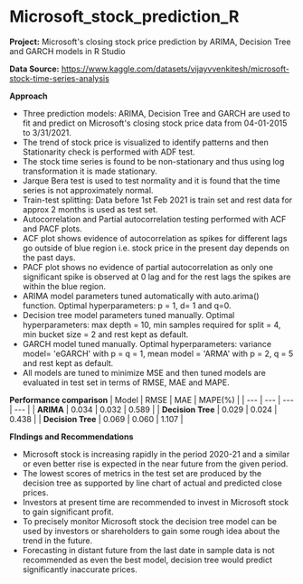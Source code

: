 # Microsoft_stock_prediction_R
**Project:** Microsoft's closing stock price prediction by ARIMA, Decision Tree and GARCH models in R Studio

**Data Source:** https://www.kaggle.com/datasets/vijayvvenkitesh/microsoft-stock-time-series-analysis

**Approach**
* Three prediction models: ARIMA, Decision Tree and GARCH are used to fit and predict on Microsoft's closing stock price data from 04-01-2015 to 3/31/2021.
* The trend of stock price is visualized to identify patterns and then Stationarity check is performed with ADF test.
* The stock time series is found to be non-stationary and thus using log transformation it is made stationary.
* Jarque Bera test is used to test normality and it is found that the time series is not approximately normal.
* Train-test splitting: Data before 1st Feb 2021 is train set and rest data for approx 2 months is used as test set.
* Autocorrelation and Partial autocorrelation testing performed with ACF and PACF plots.
* ACF plot shows evidence of autocorrelation as spikes for different lags go outside of blue region i.e. stock price in the present day depends on the past days.
* PACF plot shows no evidence of partial autocorrelation as only one significant spike is observed at 0 lag and for the rest lags the spikes are within the blue region.
* ARIMA model parameters tuned automatically with auto.arima() function. Optimal hyperparameters: p = 1, d= 1 and q=0.
* Decision tree model parameters tuned manually. Optimal hyperparameters: max depth = 10, min samples required for split = 4, min bucket size = 2 and rest kept as default.
* GARCH model tuned manually. Optimal hyperparameters: variance model= 'eGARCH' with p = q = 1, mean model = 'ARMA' with p = 2, q = 5 and rest kept as default.
* All models are tuned to minimize MSE and then tuned models are evaluated in test set in terms of RMSE, MAE and MAPE.

**Performance comparison**
| Model | RMSE | MAE | MAPE(%) |
| --- | --- | --- | --- |
| **ARIMA** | 0.034 | 0.032 | 0.589 |
| **Decision Tree** | 0.029 | 0.024 | 0.438 |
| **Decision Tree** | 0.069 | 0.060 | 1.107 |

**FIndings and Recommendations**
* Microsoft stock is increasing rapidly in the period 2020-21 and a similar or even better rise is expected in the near future from the given period.
* The lowest scores of metrics in the test set are produced by the decision tree as supported by line chart of actual and predicted close prices.
* Investors at present time are recommended to invest in Microsoft stock to gain significant profit.
* To precisely monitor Microsoft stock the decision tree model can be used by investors or shareholders to gain some rough idea about the trend in the future.
* Forecasting in distant future from the last date in sample data is not recommended as even the best model, decision tree would predict significantly inaccurate prices.
